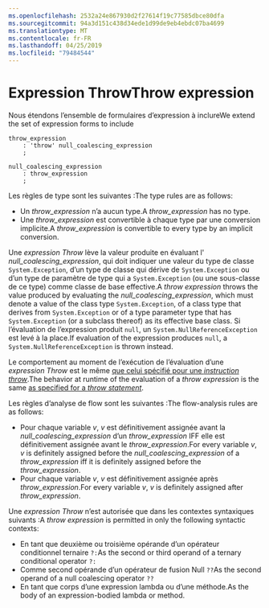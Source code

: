 ```yaml
---
ms.openlocfilehash: 2532a24e867930d2f27614f19c77585dbce80dfa
ms.sourcegitcommit: 94a3d151c438d34ede1d99de9eb4ebdc07ba4699
ms.translationtype: MT
ms.contentlocale: fr-FR
ms.lasthandoff: 04/25/2019
ms.locfileid: "79484544"
---
```

# <a name="throw-expression"></a><span data-ttu-id="cc3b2-101">Expression Throw</span><span class="sxs-lookup"><span data-stu-id="cc3b2-101">Throw expression</span></span>

<span data-ttu-id="cc3b2-102">Nous étendons l’ensemble de formulaires d’expression à inclure</span><span class="sxs-lookup"><span data-stu-id="cc3b2-102">We extend the set of expression forms to include</span></span>

```antlr
throw_expression
    : 'throw' null_coalescing_expression
    ;

null_coalescing_expression
    : throw_expression
    ;
```

<span data-ttu-id="cc3b2-103">Les règles de type sont les suivantes :</span><span class="sxs-lookup"><span data-stu-id="cc3b2-103">The type rules are as follows:</span></span>

- <span data-ttu-id="cc3b2-104">Un *throw_expression* n’a aucun type.</span><span class="sxs-lookup"><span data-stu-id="cc3b2-104">A *throw_expression* has no type.</span></span>
- <span data-ttu-id="cc3b2-105">Une *throw_expression* est convertible à chaque type par une conversion implicite.</span><span class="sxs-lookup"><span data-stu-id="cc3b2-105">A *throw_expression* is convertible to every type by an implicit conversion.</span></span>

<span data-ttu-id="cc3b2-106">Une *expression Throw* lève la valeur produite en évaluant l' *null_coalescing_expression*, qui doit indiquer une valeur du type de classe `System.Exception`, d’un type de classe qui dérive de `System.Exception` ou d’un type de paramètre de type qui a `System.Exception` (ou une sous-classe de ce type) comme classe de base effective.</span><span class="sxs-lookup"><span data-stu-id="cc3b2-106">A *throw expression* throws the value produced by evaluating the *null_coalescing_expression*, which must denote a value of the class type `System.Exception`, of a class type that derives from `System.Exception` or of a type parameter type that has `System.Exception` (or a subclass thereof) as its effective base class.</span></span> <span data-ttu-id="cc3b2-107">Si l’évaluation de l’expression produit `null`, un `System.NullReferenceException` est levé à la place.</span><span class="sxs-lookup"><span data-stu-id="cc3b2-107">If evaluation of the expression produces `null`, a `System.NullReferenceException` is thrown instead.</span></span>

<span data-ttu-id="cc3b2-108">Le comportement au moment de l’exécution de l’évaluation d’une *expression Throw* est le même [que celui spécifié pour une *instruction throw*](../../spec/statements.md#the-throw-statement).</span><span class="sxs-lookup"><span data-stu-id="cc3b2-108">The behavior at runtime of the evaluation of a *throw expression* is the same [as specified for a *throw statement*](../../spec/statements.md#the-throw-statement).</span></span>

<span data-ttu-id="cc3b2-109">Les règles d’analyse de flow sont les suivantes :</span><span class="sxs-lookup"><span data-stu-id="cc3b2-109">The flow-analysis rules are as follows:</span></span>

- <span data-ttu-id="cc3b2-110">Pour chaque variable *v*, *v* est définitivement assignée avant la *null_coalescing_expression* d’un *throw_expression* IFF elle est définitivement assignée avant le *throw_expression*.</span><span class="sxs-lookup"><span data-stu-id="cc3b2-110">For every variable *v*, *v* is definitely assigned before the *null_coalescing_expression* of a *throw_expression* iff it is definitely assigned before the *throw_expression*.</span></span>
- <span data-ttu-id="cc3b2-111">Pour chaque variable *v*, *v* est définitivement assignée après *throw_expression*.</span><span class="sxs-lookup"><span data-stu-id="cc3b2-111">For every variable *v*, *v* is definitely assigned after *throw_expression*.</span></span>

<span data-ttu-id="cc3b2-112">Une *expression Throw* n’est autorisée que dans les contextes syntaxiques suivants :</span><span class="sxs-lookup"><span data-stu-id="cc3b2-112">A *throw expression* is permitted in only the following syntactic contexts:</span></span>
- <span data-ttu-id="cc3b2-113">En tant que deuxième ou troisième opérande d’un opérateur conditionnel ternaire `?:`</span><span class="sxs-lookup"><span data-stu-id="cc3b2-113">As the second or third operand of a ternary conditional operator `?:`</span></span>
- <span data-ttu-id="cc3b2-114">Comme second opérande d’un opérateur de fusion Null `??`</span><span class="sxs-lookup"><span data-stu-id="cc3b2-114">As the second operand of a null coalescing operator `??`</span></span>
- <span data-ttu-id="cc3b2-115">En tant que corps d’une expression lambda ou d’une méthode.</span><span class="sxs-lookup"><span data-stu-id="cc3b2-115">As the body of an expression-bodied lambda or method.</span></span>
